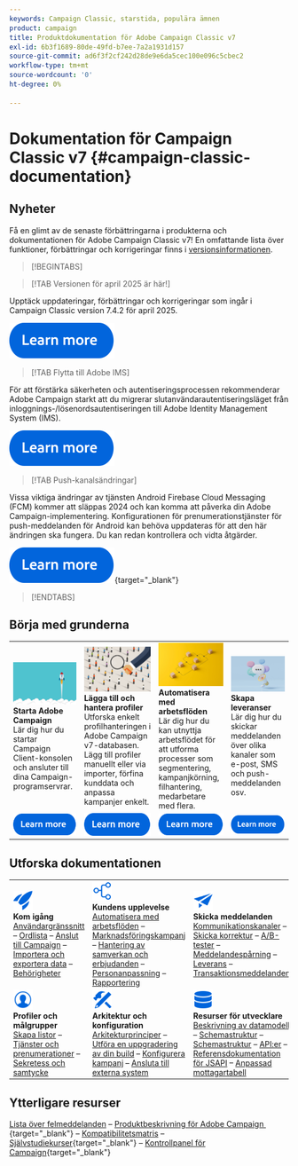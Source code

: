 ```yaml
---
keywords: Campaign Classic, starstida, populära ämnen
product: campaign
title: Produktdokumentation för Adobe Campaign Classic v7
exl-id: 6b3f1689-80de-49fd-b7ee-7a2a1931d157
source-git-commit: ad6f3f2cf242d28de9e6da5cec100e096c5cbec2
workflow-type: tm+mt
source-wordcount: '0'
ht-degree: 0%

---
```


# Dokumentation för Campaign Classic v7 {#campaign-classic-documentation}

<!--![](platform/using/assets/do-not-localize/banner_acc_doc.jpg) -->

## Nyheter

Få en glimt av de senaste förbättringarna i produkterna och dokumentationen för Adobe Campaign Classic v7! En omfattande lista över funktioner, förbättringar och korrigeringar finns i [versionsinformationen](rn/using/latest-release.md).

>[!BEGINTABS]


>[!TAB Versionen för april 2025 är här!]

Upptäck uppdateringar, förbättringar och korrigeringar som ingår i Campaign Classic version 7.4.2 för april 2025.

[![Bild](assets/do-not-localize/learn-more-button.svg)](rn/using/latest-release.md)

>[!TAB Flytta till Adobe IMS]

För att förstärka säkerheten och autentiseringsprocessen rekommenderar Adobe Campaign starkt att du migrerar slutanvändarautentiseringsläget från inloggnings-/lösenordsautentiseringen till Adobe Identity Management System (IMS).

[![Bild](assets/do-not-localize/learn-more-button.svg)](technotes/using/ac-ims.md)


>[!TAB Push-kanalsändringar]

Vissa viktiga ändringar av tjänsten Android Firebase Cloud Messaging (FCM) kommer att släppas 2024 och kan komma att påverka din Adobe Campaign-implementering. Konfigurationen för prenumerationstjänster för push-meddelanden för Android kan behöva uppdateras för att den här ändringen ska fungera. Du kan redan kontrollera och vidta åtgärder.

[![bild](assets/do-not-localize/learn-more-button.svg)](https://experienceleague.adobe.com/docs/campaign/technotes-ac/tn-new/push-technote.html?lang=sv){target="_blank"}


>[!ENDTABS]

## Börja med grunderna

<table style="table-layout:fixed">
  <tr style="border: 0;">
    <td>
    <a href="platform/using/launching-adobe-campaign.md"><img src="assets/do-not-localize/start-launch.png"></a></a>
    <div><strong>Starta Adobe Campaign</strong><br/>Lär dig hur du startar Campaign Client-konsolen och ansluter till dina Campaign-programservrar.</div>
    </td>
    <td>
    <a href="platform/using/about-profiles.md"><img src="assets/do-not-localize/start-profiles.png"></a>
    <div><strong>Lägga till och hantera profiler</strong><br/>Utforska enkelt profilhanteringen i Adobe Campaign v7-databasen. Lägg till profiler manuellt eller via importer, förfina kunddata och anpassa kampanjer enkelt.</div>
    </td>
    <td>
    <a href="workflow/using/about-workflows.md"><img src="assets/do-not-localize/start-workflows.jpeg"></a>
    <div><strong>Automatisera med arbetsflöden</strong><br/>Lär dig hur du kan utnyttja arbetsflödet för att utforma processer som segmentering, kampanjkörning, filhantering, medarbetare med flera.
    </div></td>
    <td>
    <a href="delivery/using/communication-channels.md"><img src="assets/do-not-localize/start-deliveries.jpeg"></a>
    <div><strong>Skapa leveranser</strong><br/>Lär dig hur du skickar meddelanden över olika kanaler som e-post, SMS och push-meddelanden osv.</div>
    </td>
  </tr>
  <tr style="border: 0;">
    <td align="center"><a href="platform/using/launching-adobe-campaign.md"><img src="assets/do-not-localize/learn-more-button.svg"></a></td>
    <td align="center"><a href="platform/using/about-profiles.md"><img src="assets/do-not-localize/learn-more-button.svg"></a></td>
    <td align="center"><a href="workflow/using/about-workflows.md"><img src="assets/do-not-localize/learn-more-button.svg"></a></td>
    <td align="center"><a href="delivery/using/communication-channels.md"><img src="assets/do-not-localize/learn-more-button.svg"></a></td>
    </tr>
</table>

## Utforska dokumentationen

<table style="table-layout:auto">
  <tr style="border: 0;">
    <td>
      <img src="assets/do-not-localize/icon-start.svg" width="35px">
    <br/>
      <strong>Kom igång</strong><br/><a href="platform/using/adobe-campaign-workspace.md">Användargränssnitt</a> – <a href="platform/using/ac-glossary.md">Ordlista</a> – <a href="platform/using/launching-adobe-campaign.md">Anslut till Campaign</a> – <a href="platform/using/get-started-data-import-export.md">Importera och exportera data</a> – <a href="platform/using/access-management.md">Behörigheter</a>
    </td>
    <td>
      <img src="assets/do-not-localize/icon-experience.svg" width="35px">
    <br/>
      <strong>Kundens upplevelse</strong><br/><a href="workflow/using/about-workflows.md">Automatisera med arbetsflöden</a> – <a href="https://experienceleague.adobe.com/docs/campaign/automation/campaign-orchestration/set-up-campaigns.html?lang=sv-SE" target="_blank">Marknadsföringskampanj</a> – <a href="interaction/using/interaction-and-offer-management.md">Hantering av samverkan och erbjudanden</a> – <a href="delivery/using/about-personalization.md">Personanpassning</a> – <a href="reporting/using/about-adobe-campaign-reporting-tools.md">Rapportering</a>
    </td>
    <td>
      <img src="assets/do-not-localize/icon-send.svg" width="35px">
    <br/>
      <strong>Skicka meddelanden</strong><br/><a href="delivery/using/communication-channels.md">Kommunikationskanaler</a> – <a href="delivery/using/steps-about-delivery-creation-steps.md#sending-a-proof">Skicka korrektur</a> – <a href="delivery/using/get-started-a-b-testing.md">A/B-tester</a> – <a href="delivery/using/about-message-tracking.md">Meddelandespårning</a> – <a href="delivery/using/about-deliverability.md">Leverans</a> – <a href="message-center/using/about-transactional-messaging.md">Transaktionsmeddelanden</a>
    </td>
  </tr>
  <tr style="border: 0;">
    <td>
      <img src="assets/do-not-localize/icon_profile-audience.svg" width="35px">
      <br/>
      <strong> Profiler och målgrupper </strong><br/> <a href="platform/using/creating-and-managing-lists.md">Skapa listor</a> – <a href="delivery/using/about-services-and-subscriptions.md">Tjänster och prenumerationer</a> – <a href="platform/using/privacy-management.md">Sekretess och samtycke</a>
    </td>
    <td>
      <img src="assets/do-not-localize/icon-configure.svg" width="35px">
      <br/>
      <strong>Arkitektur och konfiguration</strong><br/><a href="production/using/general-architecture.md">Arkitekturprinciper</a> – <a href="production/using/build-upgrade.md">Utföra en uppgradering av din build</a> – <a href="production/using/configuration.md">Konfigurera kampanj</a> – <a href="installation/using/external-accounts.md">Ansluta till externa system</a>
    </td>
    <td>
      <img src="assets/do-not-localize/icon-dev.svg" width="35px">
      <br/>
      <strong>Resurser för utvecklare</strong><br/><a href="configuration/using/about-data-model.md">Beskrivning av datamodell</a> – <a href="configuration/using/about-schema-reference.md">Schemastruktur</a> – <a href="configuration/using/editing-forms.md">Schemastruktur</a> – <a href="configuration/using/about-web-services.md">API:er</a> – <a href="https://experienceleague.adobe.com/developer/campaign-api/api/index.html?lang=sv">Referensdokumentation för JSAPI</a> – <a href="configuration/using/about-custom-recipient-table.md">Anpassad mottagartabell</a>
    </td>
  </tr>
</table>

## Ytterligare resurser

[Lista över felmeddelanden](https://experienceleague.adobe.com/developer/campaign-errors/error_codes.html?lang=sv) – [Produktbeskrivning för Adobe Campaign &#x200B;](https://helpx.adobe.com/se/legal/product-descriptions/adobe-campaign-managed-cloud-services.html){target="_blank"} – [Kompatibilitetsmatris](rn/using/compatibility-matrix.md) – [Självstudiekurser](https://experienceleague.adobe.com/docs/campaign-classic-learn/tutorials/overview.html?lang=sv){target="_blank"} – [Kontrollpanel för Campaign](https://experienceleague.adobe.com/docs/control-panel/using/discover-control-panel/key-features.html?lang=sv){target="_blank"}
